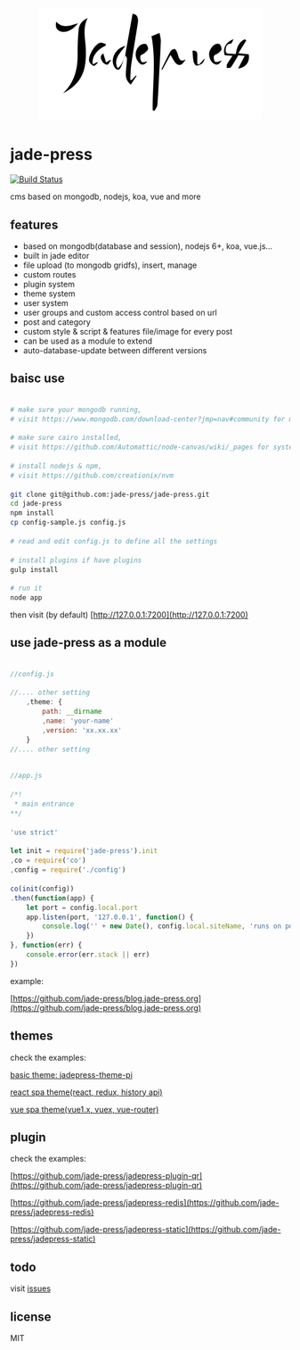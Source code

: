 <h1 align="center">
  <img src="https://raw.githubusercontent.com/jade-press/jade-press.org/master/public/jade-press-logo.png", alt="" />
</h1>

# jade-press

[![Build Status](https://travis-ci.org/jade-press/jade-press.svg?branch=master)](https://travis-ci.org/jade-press/jade-press)

cms based on mongodb, nodejs, koa, vue and more

## features

- based on mongodb(database and session), nodejs 6+, koa, vue.js...
- built in jade editor
- file upload (to mongodb gridfs), insert, manage
- custom routes
- plugin system
- theme system
- user system
- user groups and custom access control based on url
- post and category
- custom style & script & features file/image for every post
- can be used as a module to extend
- auto-database-update between different versions

## baisc use
```bash

# make sure your mongodb running,
# visit https://www.mongodb.com/download-center?jmp=nav#community for more info

# make sure cairo installed,
# visit https://github.com/Automattic/node-canvas/wiki/_pages for system spec

# install nodejs & npm,
# visit https://github.com/creationix/nvm

git clone git@github.com:jade-press/jade-press.git
cd jade-press
npm install
cp config-sample.js config.js

# read and edit config.js to define all the settings 

# install plugins if have plugins
gulp install

# run it
node app

```

then visit (by default) [http://127.0.0.1:7200](http://127.0.0.1:7200)

## use jade-press as a module

```javascript

//config.js

//.... other setting
    ,theme: {
        path: __dirname
        ,name: 'your-name'
        ,version: 'xx.xx.xx'
    }
//.... other setting

```

```javascript

//app.js

/*!
 * main entrance
**/

'use strict'

let init = require('jade-press').init
,co = require('co')
,config = require('./config')

co(init(config))
.then(function(app) {
    let port = config.local.port
    app.listen(port, '127.0.0.1', function() {
        console.log('' + new Date(), config.local.siteName, 'runs on port', port)
    })
}, function(err) {
    console.error(err.stack || err)
})

```

example:

[https://github.com/jade-press/blog.jade-press.org](https://github.com/jade-press/blog.jade-press.org)

## themes
check the examples:

[basic theme: jadepress-theme-pi](https://github.com/jade-press/jadepress-theme-pi)

[react spa theme(react, redux, history api)](https://github.com/jade-press/jadepress-react-spa)

[vue spa theme(vue1.x, vuex, vue-router)](https://github.com/jade-press/jadepress-vue-spa)

## plugin
check the examples:

[https://github.com/jade-press/jadepress-plugin-qr](https://github.com/jade-press/jadepress-plugin-qr)

[https://github.com/jade-press/jadepress-redis](https://github.com/jade-press/jadepress-redis)

[https://github.com/jade-press/jadepress-static](https://github.com/jade-press/jadepress-static)

## todo

visit [issues](https://github.com/jade-press/jade-press/issues)

## license
MIT

